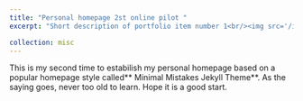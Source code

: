```yaml
---
title: "Personal homepage 2st online pilot "
excerpt: "Short description of portfolio item number 1<br/><img src='/images/500x300.png'>"

collection: misc
---
```

<!-- 
This is an item in your portfolio. It can be have images or nice text. If you name the file .md, it will be parsed as markdown. If you name the file .html, it will be parsed as HTML.  -->
This is my second time to estabilish my personal homepage based on a popular homepage style called** Minimal Mistakes Jekyll Theme**. As the saying goes, never too old to learn. Hope it is a good start.
